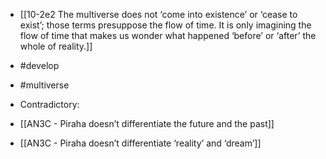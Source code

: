 - [[10-2e2 The multiverse does not ‘come into existence’ or ‘cease to exist’; those terms presuppose the flow of time. It is only imagining the flow of time that makes us wonder what happened ‘before’ or ‘after’ the whole of reality.]]

- #develop
- #multiverse

- Contradictory:
- [[AN3C - Piraha doesn’t differentiate the future and the past]]
- [[AN3C - Piraha doesn’t differentiate ‘reality’ and ‘dream’]]
